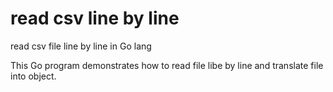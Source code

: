 # read csv line by line
read csv file line by line in Go lang

This Go program demonstrates how to read file libe by line and translate file into object.
